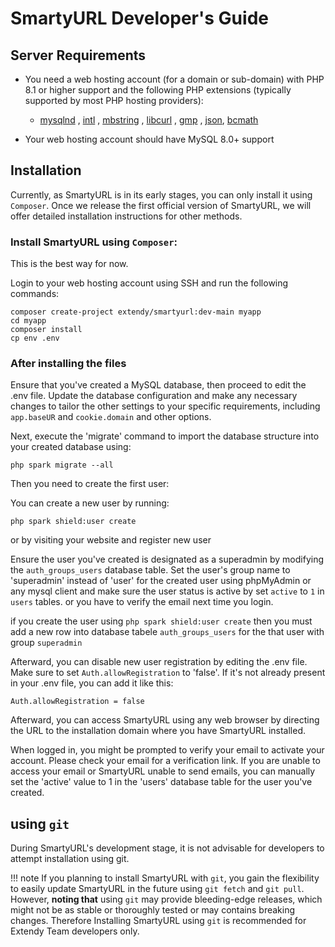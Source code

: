 # SmartyURL Developer's Guide

## Server Requirements

- You need a web hosting account (for a domain or sub-domain) with PHP 8.1 or higher support and the following PHP extensions (typically supported by most PHP hosting providers):

    - [mysqlnd](http://php.net/manual/en/mysqlnd.install.php) , [intl](http://php.net/manual/en/intl.requirements.php) , [mbstring](http://php.net/manual/en/mbstring.installation.php) ,  [libcurl](https://www.php.net/manual/en/curl.setup.php) , [gmp](https://www.php.net/manual/en/gmp.installation.php) , [json](https://www.php.net/manual/en/json.installation.php), [bcmath](https://www.php.net/manual/en/bc.setup.php)

- Your web hosting account should have MySQL 8.0+ support

## Installation

Currently, as SmartyURL is in its early stages, you can only install it using `Composer`. Once we release the first official version of SmartyURL, we will offer detailed installation instructions for other methods.

### Install SmartyURL  using `Composer`:

This is the best way for now.

Login to your web hosting account using SSH and run the following commands:

```cli
composer create-project extendy/smartyurl:dev-main myapp
cd myapp
composer install
cp env .env
```

### After installing the files

Ensure that you've created a MySQL database, then proceed to edit the .env file. Update the database configuration and make any necessary changes to tailor the other settings to your specific requirements, including `app.baseUR` and `cookie.domain` and other options.

Next, execute the 'migrate' command to import the database structure into your created database using:

```cli
php spark migrate --all
```
Then you need to create the first user:

You can create a new user by running:

```cli
php spark shield:user create
```

or by visiting your website and register new user

Ensure the user you've created is designated as a superadmin by modifying the `auth_groups_users` database table. Set the user's group name to 'superadmin' instead of 'user' for the created user using phpMyAdmin or any mysql client and make sure the user status is active by set `active` to `1` in `users` tables. or you have to verify the email next time you login.

if you create the user using `php spark shield:user create` then you must add a new row into database tabele `auth_groups_users` for the that user with group `superadmin`

Afterward, you can disable new user registration by editing the .env file. Make sure to set `Auth.allowRegistration` to 'false'. If it's not already present in your .env file, you can add it like this:

```cli
Auth.allowRegistration = false
```

Afterward, you can access SmartyURL using any web browser by directing the URL to the installation domain where you have SmartyURL installed.

When logged in, you might be prompted to verify your email to activate your account. Please check your email for a verification link. If you are unable to access your email or SmartyURL unable to send emails, you can manually set the 'active' value to 1 in the 'users' database table for the user you've created.

## using `git`
During SmartyURL's development stage, it is not advisable for developers to attempt installation using git.

!!! note
    If you planning to install SmartyURL with `git`, you gain the flexibility to easily update SmartyURL in the future using `git fetch` and `git pull`. However, **noting that** using `git` may provide bleeding-edge releases, which might not be as stable or thoroughly tested or may contains breaking changes.
    Therefore Installing SmartyURL using `git` is recommended for Extendy Team developers only.


